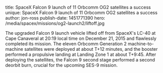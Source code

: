 title: SpaceX Falcon 9 launch of 11 Orbcomm OG2 satellites a success
unique: SpaceX Falcon 9 launch of 11 Orbcomm OG2 satellites a success
author: jon-ross
publish-date: 1451771390
hero: /media/spacex/missions/og2-launch2/liftoff.jpg

The upgraded Falcon 9 launch vehicle lifted off from SpaceX's LC-40 at
Cape Canaveral at 20:19 local time on December 21, 2015 and flawlessly
completed its mission. The eleven Orbcomm Generation 2
machine-to-machine satellites were deployed at about T+12 minutes, and
the booster performed a propulsive landing at Landing Zone 1 at about
T+9:45. After deploying the satellites, the Falcon 9 second stage
performed a second deorbit burn, crucial for the upcoming SES-9
mission.
